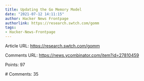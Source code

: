 ```yaml
---
title: Updating the Go Memory Model
date: "2021-07-12 14:11:15"
author: Hacker News Frontpage
authorlink: https://research.swtch.com/gomm
tags:
- Hacker-News-Frontpage
---
```


<p>Article URL: <a href="https://research.swtch.com/gomm">https://research.swtch.com/gomm</a></p>
<p>Comments URL: <a href="https://news.ycombinator.com/item?id=27810459">https://news.ycombinator.com/item?id=27810459</a></p>
<p>Points: 97</p>
<p># Comments: 35</p>
